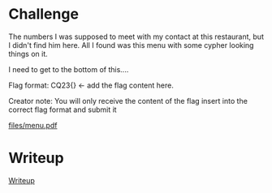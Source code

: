 # Challenge

The numbers
I was supposed to meet with my contact at this restaurant, but I didn't find him here. All I found was this menu with some cypher looking things on it.

I need to get to the bottom of this....

Flag format:
CQ23{} <- add the flag content here.

Creator note:
You will only receive the content of the flag insert into the correct flag format and submit it

[files/menu.pdf](files/menu.pdf)

# Writeup

[Writeup](WRITEUP.md)
